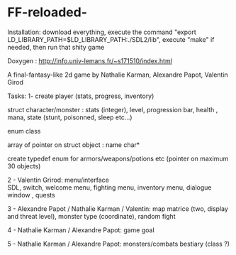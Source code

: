 # FF-reloaded-

Installation: download everything, execute the command "export  LD_LIBRARY_PATH=$LD_LIBRARY_PATH:./SDL2/lib", execute "make" if needed, then run that shity game

Doxygen : http://info.univ-lemans.fr/~s171510/index.html

A final-fantasy-like 2d game by Nathalie Karman, Alexandre Papot, Valentin Girod

Tasks:
1- create player (stats, progress, inventory) 
  
  
struct character/monster : stats (integer), level, progression bar, health , mana, state (stunt, poisonned, sleep etc...)
  
enum class
  
  array of pointer on struct object : name char*
  
create typedef enum for armors/weapons/potions etc (pointer on maximum 30 objects)
  

2 - Valentin Grirod: menu/interface  
  SDL, switch, welcome menu, fighting menu, inventory menu, dialogue window , quests

3 - Alexandre Papot / Nathalie Karman / Valentin: map
  matrice (two, display and threat level), monster type (coordinate), random fight

4 - Nathalie Karman / Alexandre Papot: game goal
  

5 - Nathalie Karman / Alexandre Papot: monsters/combats
  bestiary (class ?)
  
  

